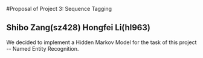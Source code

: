#Proposal of Project 3: Sequence Tagging

## Shibo Zang(sz428) Hongfei Li(hl963)
  
We decided to implement a Hidden Markov Model for the task of this project -- Named Entity Recognition.
